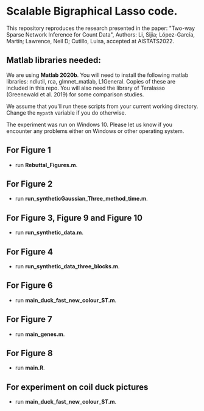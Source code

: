 # Scalable Bigraphical Lasso code.
This repository reproduces the research presented in the paper: 
"Two-way Sparse Network Inference for Count Data", Authors: Li, Sijia; López-García, Martín; Lawrence, Neil D; Cutillo, Luisa, accepted at AISTATS2022.

## Matlab libraries needed: 
We are using  **Matlab 2020b**.
You will need to install the following matlab libraries: ndlutil, rca, glmnet_matlab, L1General. Copies of these are included in this repo.
You will also need the library of Teralasso (Greenewald et al. 2019) for some comparison studies.

We assume that you'll run these scripts from your current working directory.  Change the `mypath` variable if you do otherwise.

The experiment was run on Windows 10. Please let us know if you encounter any problems either on Windows or other operating system.

## For Figure 1
* run **Rebuttal_Figures.m**.
## For Figure 2
* run **run_syntheticGaussian_Three_method_time.m**.
## For Figure 3, Figure 9 and Figure 10
* run **run_synthetic_data.m**.
## For Figure 4
* run **run_synthetic_data_three_blocks.m**.
## For Figure 6
* run **main_duck_fast_new_colour_ST.m**.
## For Figure 7
* run **main_genes.m**.
## For Figure 8
* run **main.R**.
## For experiment on coil duck pictures
* run **main_duck_fast_new_colour_ST.m**.
